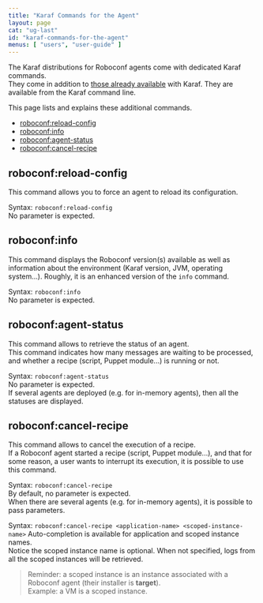```yaml
---
title: "Karaf Commands for the Agent"
layout: page
cat: "ug-last"
id: "karaf-commands-for-the-agent"
menus: [ "users", "user-guide" ]
---
```


The Karaf distributions for Roboconf agents come with dedicated Karaf commands.  
They come in addition to [those already available](https://karaf.apache.org/manual/latest/)
with Karaf. They are available from the Karaf command line.

This page lists and explains these additional commands.

* [roboconf:reload-config](#roboconfreload-config)
* [roboconf:info](#roboconfinfo)
* [roboconf:agent-status](#roboconfagent-status)
* [roboconf:cancel-recipe](#roboconfcancel-recipe)


## roboconf:reload-config

This command allows you to force an agent to reload its configuration.  

Syntax: `roboconf:reload-config`  
No parameter is expected.


## roboconf:info

This command displays the Roboconf version(s) available as well as information about the
environment (Karaf version, JVM, operating system...). Roughly, it is an enhanced version
of the `info` command.

Syntax: `roboconf:info`  
No parameter is expected.


## roboconf:agent-status

This command allows to retrieve the status of an agent.  
This command indicates how many messages are waiting to be processed, and whether a recipe
(script, Puppet module...) is running or not.

Syntax: `roboconf:agent-status`  
No parameter is expected.  
If several agents are deployed (e.g. for in-memory agents), then all the statuses are displayed.


## roboconf:cancel-recipe

This command allows to cancel the execution of a recipe.  
If a Roboconf agent started a recipe (script, Puppet module...), and that for some reason,
a user wants to interrupt its execution, it is possible to use this command. 

Syntax: `roboconf:cancel-recipe`  
By default, no parameter is expected.  
When there are several agents (e.g. for in-memory agents), it is possible to pass parameters.

Syntax: `roboconf:cancel-recipe <application-name> <scoped-instance-name>`
Auto-completion is available for application and scoped instance names.  
Notice the scoped instance name is optional. When not specified, logs from all the scoped instances will be
retrieved.

> Reminder: a scoped instance is an instance associated with a Roboconf agent (their installer is **target**).  
> Example: a VM is a scoped instance.
